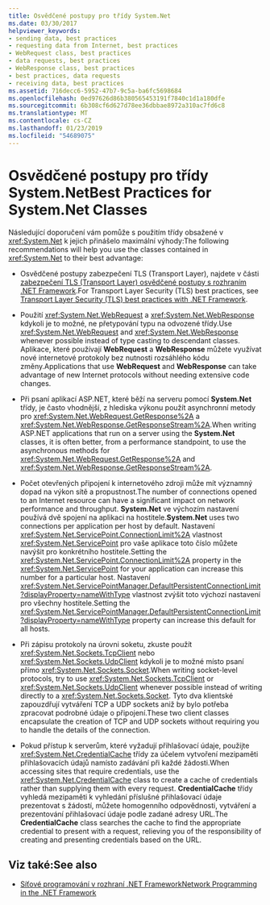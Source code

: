 ```yaml
---
title: Osvědčené postupy pro třídy System.Net
ms.date: 03/30/2017
helpviewer_keywords:
- sending data, best practices
- requesting data from Internet, best practices
- WebRequest class, best practices
- data requests, best practices
- WebResponse class, best practices
- best practices, data requests
- receiving data, best practices
ms.assetid: 716decc6-5952-47b7-9c5a-ba6fc5698684
ms.openlocfilehash: 0ed97626d86b380565453191f7840c1d1a180dfe
ms.sourcegitcommit: 6b308cf6d627d78ee36dbbae8972a310ac7fd6c8
ms.translationtype: MT
ms.contentlocale: cs-CZ
ms.lasthandoff: 01/23/2019
ms.locfileid: "54689075"
---
```

# <a name="best-practices-for-systemnet-classes"></a><span data-ttu-id="3d3d5-102">Osvědčené postupy pro třídy System.Net</span><span class="sxs-lookup"><span data-stu-id="3d3d5-102">Best Practices for System.Net Classes</span></span>
<span data-ttu-id="3d3d5-103">Následující doporučení vám pomůže s použitím třídy obsažené v <xref:System.Net> k jejich přinášelo maximální výhody:</span><span class="sxs-lookup"><span data-stu-id="3d3d5-103">The following recommendations will help you use the classes contained in <xref:System.Net> to their best advantage:</span></span>  
  
-   <span data-ttu-id="3d3d5-104">Osvědčené postupy zabezpečení TLS (Transport Layer), najdete v části [zabezpečení TLS (Transport Layer) osvědčené postupy s rozhraním .NET Framework](tls.md).</span><span class="sxs-lookup"><span data-stu-id="3d3d5-104">For Transport Layer Security (TLS) best practices, see [Transport Layer Security (TLS) best practices with .NET Framework](tls.md).</span></span>

-   <span data-ttu-id="3d3d5-105">Použití <xref:System.Net.WebRequest> a <xref:System.Net.WebResponse> kdykoli je to možné, ne přetypování typu na odvozené třídy.</span><span class="sxs-lookup"><span data-stu-id="3d3d5-105">Use <xref:System.Net.WebRequest> and <xref:System.Net.WebResponse> whenever possible instead of type casting to descendant classes.</span></span> <span data-ttu-id="3d3d5-106">Aplikace, které používají **WebRequest** a **WebResponse** můžete využívat nové internetové protokoly bez nutnosti rozsáhlého kódu změny.</span><span class="sxs-lookup"><span data-stu-id="3d3d5-106">Applications that use **WebRequest** and **WebResponse** can take advantage of new Internet protocols without needing extensive code changes.</span></span>  
  
-   <span data-ttu-id="3d3d5-107">Při psaní aplikací ASP.NET, které běží na serveru pomocí **System.Net** třídy, je často vhodnější, z hlediska výkonu použít asynchronní metody pro <xref:System.Net.WebRequest.GetResponse%2A> a <xref:System.Net.WebResponse.GetResponseStream%2A>.</span><span class="sxs-lookup"><span data-stu-id="3d3d5-107">When writing ASP.NET applications that run on a server using the **System.Net** classes, it is often better, from a performance standpoint, to use the asynchronous methods for <xref:System.Net.WebRequest.GetResponse%2A> and <xref:System.Net.WebResponse.GetResponseStream%2A>.</span></span>  
  
-   <span data-ttu-id="3d3d5-108">Počet otevřených připojení k internetového zdroji může mít významný dopad na výkon sítě a propustnost.</span><span class="sxs-lookup"><span data-stu-id="3d3d5-108">The number of connections opened to an Internet resource can have a significant impact on network performance and throughput.</span></span> <span data-ttu-id="3d3d5-109">**System.Net** ve výchozím nastavení používá dvě spojení na aplikaci na hostitele.</span><span class="sxs-lookup"><span data-stu-id="3d3d5-109">**System.Net** uses two connections per application per host by default.</span></span> <span data-ttu-id="3d3d5-110">Nastavení <xref:System.Net.ServicePoint.ConnectionLimit%2A> vlastnost <xref:System.Net.ServicePoint> pro vaše aplikace toto číslo můžete navýšit pro konkrétního hostitele.</span><span class="sxs-lookup"><span data-stu-id="3d3d5-110">Setting the <xref:System.Net.ServicePoint.ConnectionLimit%2A> property in the <xref:System.Net.ServicePoint> for your application can increase this number for a particular host.</span></span> <span data-ttu-id="3d3d5-111">Nastavení <xref:System.Net.ServicePointManager.DefaultPersistentConnectionLimit?displayProperty=nameWithType> vlastnost zvýšit toto výchozí nastavení pro všechny hostitele.</span><span class="sxs-lookup"><span data-stu-id="3d3d5-111">Setting the <xref:System.Net.ServicePointManager.DefaultPersistentConnectionLimit?displayProperty=nameWithType> property can increase this default for all hosts.</span></span>  
  
-   <span data-ttu-id="3d3d5-112">Při zápisu protokoly na úrovni soketu, zkuste použít <xref:System.Net.Sockets.TcpClient> nebo <xref:System.Net.Sockets.UdpClient> kdykoli je to možné místo psaní přímo <xref:System.Net.Sockets.Socket>.</span><span class="sxs-lookup"><span data-stu-id="3d3d5-112">When writing socket-level protocols, try to use <xref:System.Net.Sockets.TcpClient> or <xref:System.Net.Sockets.UdpClient> whenever possible instead of writing directly to a <xref:System.Net.Sockets.Socket>.</span></span> <span data-ttu-id="3d3d5-113">Tyto dva klientské zapouzdřují vytváření TCP a UDP sockets aniž by bylo potřeba zpracovat podrobné údaje o připojení.</span><span class="sxs-lookup"><span data-stu-id="3d3d5-113">These two client classes encapsulate the creation of TCP and UDP sockets without requiring you to handle the details of the connection.</span></span>  
  
-   <span data-ttu-id="3d3d5-114">Pokud přístup k serverům, které vyžadují přihlašovací údaje, použijte <xref:System.Net.CredentialCache> třídy za účelem vytvoření mezipaměti přihlašovacích údajů namísto zadávání při každé žádosti.</span><span class="sxs-lookup"><span data-stu-id="3d3d5-114">When accessing sites that require credentials, use the <xref:System.Net.CredentialCache> class to create a cache of credentials rather than supplying them with every request.</span></span> <span data-ttu-id="3d3d5-115">**CredentialCache** třídy vyhledá mezipaměti k vyhledání příslušné přihlašovací údaje prezentovat s žádostí, můžete homogenního odpovědnosti, vytváření a prezentování přihlašovací údaje podle zadané adresy URL.</span><span class="sxs-lookup"><span data-stu-id="3d3d5-115">The **CredentialCache** class searches the cache to find the appropriate credential to present with a request, relieving you of the responsibility of creating and presenting credentials based on the URL.</span></span>  
  
## <a name="see-also"></a><span data-ttu-id="3d3d5-116">Viz také:</span><span class="sxs-lookup"><span data-stu-id="3d3d5-116">See also</span></span>
- [<span data-ttu-id="3d3d5-117">Síťové programování v rozhraní .NET Framework</span><span class="sxs-lookup"><span data-stu-id="3d3d5-117">Network Programming in the .NET Framework</span></span>](../../../docs/framework/network-programming/index.md)
